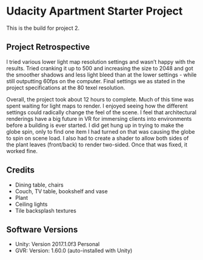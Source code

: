 # Udacity Apartment Starter Project

This is the build for project 2. 

## Project Retrospective
I tried various lower light map resolution settings and wasn’t happy with the results. Tried cranking it up to 500 and increasing the size to 2048 and got the smoother shadows and less light bleed than at the lower settings - while still outputting 60fps on the computer. Final settings we as stated in the project specifications at the 80 texel resolution. 

Overall, the project took about 12 hours to complete. Much of this time was spent waiting for light maps to render. I enjoyed seeing how the different settings could radically change the feel of the scene. I feel that architectural renderings have a big future in VR for immersing clients into environments before a building is ever started. I did get hung up in trying to make the globe spin, only to find one item I had turned on that was causing the globe to spin on scene load. I also had to create a shader to allow both sides of the plant leaves (front/back) to render two-sided. Once that was fixed, it worked fine.

## Credits
- Dining table, chairs
- Couch, TV table, bookshelf and vase
- Plant
- Ceiling lights
- Tile backsplash textures 

## Software Versions
- Unity: Version 2017.1.0f3 Personal
- GVR: Version: 1.60.0 (auto-installed with Unity)
